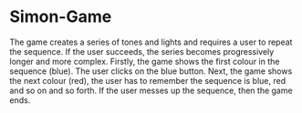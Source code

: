 # Simon-Game
The game creates a series of tones and lights and requires a user to repeat the sequence. If the user succeeds, the series becomes progressively longer and more complex.
Firstly, the game shows the first colour in the sequence (blue). The user clicks on the blue button.
Next, the game shows the next colour (red), the user has to remember the sequence is blue, red and so on and so forth.
If the user messes up the sequence, then the game ends.

